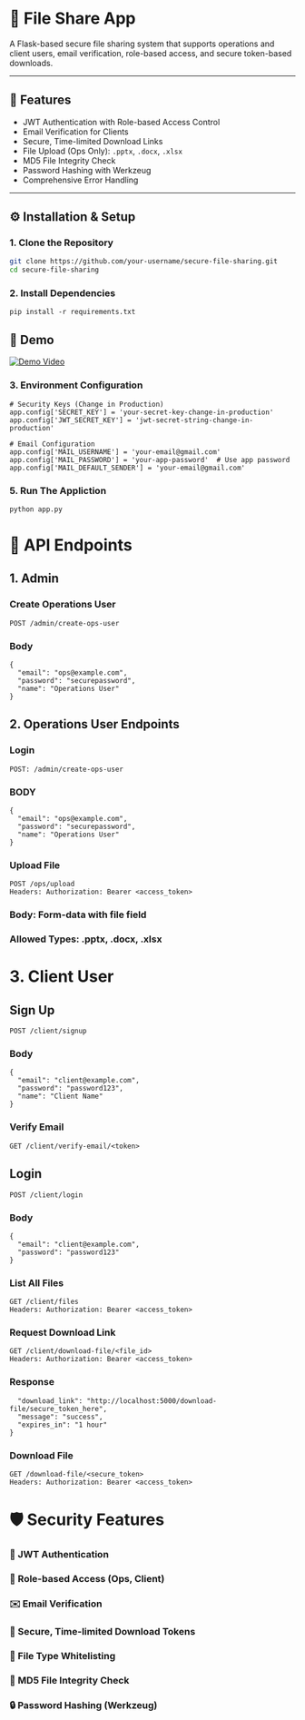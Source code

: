 # 🔐 File Share App

A Flask-based secure file sharing system that supports operations and client users, email verification, role-based access, and secure token-based downloads.

---

## 🚀 Features

- JWT Authentication with Role-based Access Control
- Email Verification for Clients
- Secure, Time-limited Download Links
- File Upload (Ops Only): `.pptx`, `.docx`, `.xlsx`
- MD5 File Integrity Check
- Password Hashing with Werkzeug
- Comprehensive Error Handling

---

## ⚙️ Installation & Setup

### 1. Clone the Repository

```bash
git clone https://github.com/your-username/secure-file-sharing.git
cd secure-file-sharing
```
### 2. Install Dependencies
```
pip install -r requirements.txt

```
## 🎥 Demo

[![Demo Video](demo/thumbnail.png)](https://raw.githubusercontent.com/anumau011/FileShareApp/main/demo/demo_api_testing.mp4)

### 3. Environment Configuration

```
# Security Keys (Change in Production)
app.config['SECRET_KEY'] = 'your-secret-key-change-in-production'
app.config['JWT_SECRET_KEY'] = 'jwt-secret-string-change-in-production'

# Email Configuration
app.config['MAIL_USERNAME'] = 'your-email@gmail.com'
app.config['MAIL_PASSWORD'] = 'your-app-password'  # Use app password
app.config['MAIL_DEFAULT_SENDER'] = 'your-email@gmail.com'

```

### 5. Run The Appliction 
```
python app.py
```

# 📡 API Endpoints

## 1. Admin
### Create Operations User
```
POST /admin/create-ops-user

```
### Body 
```
{
  "email": "ops@example.com",
  "password": "securepassword",
  "name": "Operations User"
}

```
## 2. Operations User Endpoints

### Login 
```
POST: /admin/create-ops-user
```
### BODY 
```
{
  "email": "ops@example.com",
  "password": "securepassword",
  "name": "Operations User"
}

```
### Upload File

```
POST /ops/upload
Headers: Authorization: Bearer <access_token>

```
### Body: Form-data with file field
### Allowed Types: .pptx, .docx, .xlsx

# 3. Client User

## Sign Up
```
POST /client/signup

```

### Body 
```
{
  "email": "client@example.com",
  "password": "password123",
  "name": "Client Name"
}

```

### Verify Email

```
GET /client/verify-email/<token>
```
## Login

```
POST /client/login

```
### Body 
```
{
  "email": "client@example.com",
  "password": "password123"
}
```
### List All Files
```
GET /client/files
Headers: Authorization: Bearer <access_token>

```
### Request Download Link

```
GET /client/download-file/<file_id>
Headers: Authorization: Bearer <access_token>

```

### Response

```{
  "download_link": "http://localhost:5000/download-file/secure_token_here",
  "message": "success",
  "expires_in": "1 hour"
}
```
### Download File

```
GET /download-file/<secure_token>
Headers: Authorization: Bearer <access_token>
```

# 🛡️ Security Features
### 🔐 JWT Authentication

### 👤 Role-based Access (Ops, Client)

### ✉️ Email Verification

### 🔗 Secure, Time-limited Download Tokens

### 📁 File Type Whitelisting

### 🧮 MD5 File Integrity Check

### 🔒 Password Hashing (Werkzeug)